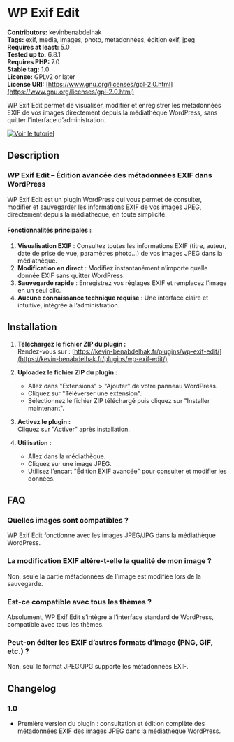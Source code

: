 # WP Exif Edit

**Contributors:** kevinbenabdelhak  
**Tags:** exif, media, images, photo, metadonnées, édition exif, jpeg  
**Requires at least:** 5.0  
**Tested up to:** 6.8.1  
**Requires PHP:** 7.0  
**Stable tag:** 1.0  
**License:** GPLv2 or later  
**License URI:** [https://www.gnu.org/licenses/gpl-2.0.html](https://www.gnu.org/licenses/gpl-2.0.html)

WP Exif Edit permet de visualiser, modifier et enregistrer les métadonnées EXIF de vos images directement depuis la médiathèque WordPress, sans quitter l’interface d’administration.

[![Voir le tutoriel](https://img.youtube.com/vi/fFvAcyCKtFc/hqdefault.jpg)](https://www.youtube.com/watch?v=fFvAcyCKtFc)

## Description

### WP Exif Edit – Édition avancée des métadonnées EXIF dans WordPress

WP Exif Edit est un plugin WordPress qui vous permet de consulter, modifier et sauvegarder les informations EXIF de vos images JPEG, directement depuis la médiathèque, en toute simplicité.

#### Fonctionnalités principales :
1. **Visualisation EXIF** : Consultez toutes les informations EXIF (titre, auteur, date de prise de vue, paramètres photo…) de vos images JPEG dans la médiathèque.
2. **Modification en direct** : Modifiez instantanément n’importe quelle donnée EXIF sans quitter WordPress.
3. **Sauvegarde rapide** : Enregistrez vos réglages EXIF et remplacez l’image en un seul clic.
4. **Aucune connaissance technique requise** : Une interface claire et intuitive, intégrée à l’administration.

## Installation
1. **Téléchargez le fichier ZIP du plugin :**  
   Rendez-vous sur : [https://kevin-benabdelhak.fr/plugins/wp-exif-edit/](https://kevin-benabdelhak.fr/plugins/wp-exif-edit/)

2. **Uploadez le fichier ZIP du plugin :**  
   - Allez dans "Extensions" > "Ajouter" de votre panneau WordPress.
   - Cliquez sur "Téléverser une extension".
   - Sélectionnez le fichier ZIP téléchargé puis cliquez sur "Installer maintenant".

3. **Activez le plugin :**  
   Cliquez sur "Activer" après installation.

4. **Utilisation :**  
   - Allez dans la médiathèque.
   - Cliquez sur une image JPEG.
   - Utilisez l’encart "Édition EXIF avancée" pour consulter et modifier les données.

## FAQ
### Quelles images sont compatibles ?
WP Exif Edit fonctionne avec les images JPEG/JPG dans la médiathèque WordPress.

### La modification EXIF altère-t-elle la qualité de mon image ?
Non, seule la partie métadonnées de l’image est modifiée lors de la sauvegarde.

### Est-ce compatible avec tous les thèmes ?
Absolument, WP Exif Edit s’intègre à l’interface standard de WordPress, compatible avec tous les thèmes.

### Peut-on éditer les EXIF d’autres formats d’image (PNG, GIF, etc.) ?
Non, seul le format JPEG/JPG supporte les métadonnées EXIF.

## Changelog

### 1.0
* Première version du plugin : consultation et édition complète des métadonnées EXIF des images JPEG dans la médiathèque WordPress.
